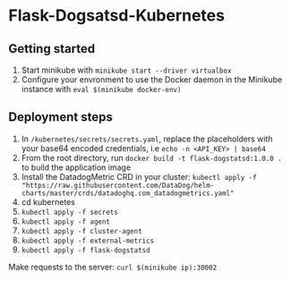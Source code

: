 # Flask-Dogsatsd-Kubernetes

## Getting started

1. Start minikube with `minikube start --driver virtualbox`
2. Configure your envronment to use the Docker daemon in the Minikube instance with `eval $(minikube docker-env)`

## Deployment steps

1. In `/kubernetes/secrets/secrets.yaml`, replace the placeholders with your base64 encoded credentials, i.e `echo -n <API_KEY> | base64`
2. From the root directory, run `docker build -t flask-dogstatsd:1.0.0 .` to build the application image
3. Install the DatadogMetric CRD in your cluster:
`kubectl apply -f "https://raw.githubusercontent.com/DataDog/helm-charts/master/crds/datadoghq.com_datadogmetrics.yaml"`
2. cd kubernetes 
3. `kubectl apply -f secrets`
4. `kubectl apply -f agent`
5. `kubectl apply -f cluster-agent`
6. `kubectl apply -f external-metrics`
7. `kubectl apply -f flask-dogstatsd`

Make requests to the server: `curl $(minikube ip):30002`
